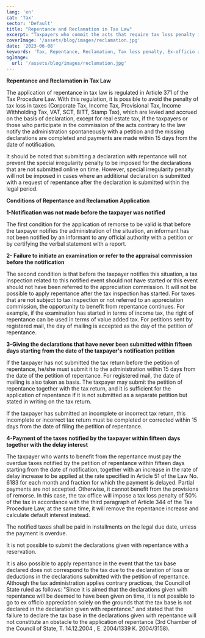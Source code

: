 ```yaml
---
lang: 'en'
cat: 'Tax'
sector: 'Default'
title: "Repentance and Reclamation in Tax Law"
excerpt: "Taxpayers who commit the acts that require tax loss penalty in taxes based on declaration and the persons who participate in the commission of these acts shall not be subject to tax loss penalty if they spontaneously notify the administration with a petition and meet the other conditions."
coverImage: '/assets/blog/images/reclamation.jpg'
date: '2023-06-08'
keywords: 'Tax, Repentance, Reclamation, Tax loss penalty, Ex-officio assessment'
ogImage:
  url: '/assets/blog/images/reclamation.jpg'
---
```


**Repentance and Reclamation in Tax Law**

The application of repentance in tax law is regulated in Article 371 of the Tax Procedure Law. With this regulation, it is possible to avoid the penalty of tax loss in taxes (Corporate Tax, Income Tax, Provisional Tax, Income Withholding Tax, VAT, SCT, BITT, Stamp Tax), which are levied and accrued on the basis of declaration, except for real estate tax, if the taxpayers or those who participate in the commission of the acts contrary to the law notify the administration spontaneously with a petition and the missing declarations are completed and payments are made within 15 days from the date of notification.

It should be noted that submitting a declaration with repentance will not prevent the special irregularity penalty to be imposed for the declarations that are not submitted online on time. However, special irregularity penalty will not be imposed in cases where an additional declaration is submitted with a request of repentance after the declaration is submitted within the legal period.

**Conditions of Repentance and Reclamation Application**

**1-Notification was not made before the taxpayer was notified**

The first condition for the application of remorse to be valid is that before the taxpayer notifies the administration of the situation, an informant has not been notified by an informant to any official authority with a petition or by certifying the verbal statement with a report.

**2- Failure to initiate an examination or refer to the appraisal commission before the notification**

The second condition is that before the taxpayer notifies this situation, a tax inspection related to this notified event should not have started or this event should not have been referred to the appreciation commission. It will not be possible to apply repentance after the tax inspection has started. For taxes that are not subject to tax inspection or not referred to an appreciation commission, the opportunity to benefit from repentance continues. For example, if the examination has started in terms of income tax, the right of repentance can be used in terms of value added tax. For petitions sent by registered mail, the day of mailing is accepted as the day of the petition of repentance.

**3-Giving the declarations that have never been submitted within fifteen days starting from the date of the taxpayer's notification petition**

If the taxpayer has not submitted the tax return before the petition of repentance, he/she must submit it to the administration within 15 days from the date of the petition of repentance. For registered mail, the date of mailing is also taken as basis. The taxpayer may submit the petition of repentance together with the tax return, and it is sufficient for the application of repentance if it is not submitted as a separate petition but stated in writing on the tax return.

If the taxpayer has submitted an incomplete or incorrect tax return, this incomplete or incorrect tax return must be completed or corrected within 15 days from the date of filing the petition of repentance.

**4-Payment of the taxes notified by the taxpayer within fifteen days together with the delay interest**

The taxpayer who wants to benefit from the repentance must pay the overdue taxes notified by the petition of repentance within fifteen days starting from the date of notification, together with an increase in the rate of delay increase to be applied at the rate specified in Article 51 of the Law No. 6183 for each month and fraction for which the payment is delayed. Partial payments are not accepted. Otherwise, it cannot benefit from the provisions of remorse. In this case, the tax office will impose a tax loss penalty of 50% of the tax in accordance with the third paragraph of Article 344 of the Tax Procedure Law, at the same time, it will remove the repentance increase and calculate default interest instead.

The notified taxes shall be paid in installments on the legal due date, unless the payment is overdue.

It is not possible to submit the declarations given with repentance with a reservation.

It is also possible to apply repentance in the event that the tax base declared does not correspond to the tax due to the declaration of loss or deductions in the declarations submitted with the petition of repentance. Although the tax administration applies contrary practices, the Council of State ruled as follows: "Since it is aimed that the declarations given with repentance will be deemed to have been given on time, it is not possible to go to ex officio appreciation solely on the grounds that the tax base is not declared in the declaration given with repentance." and stated that the failure to declare the tax base in the declarations given with repentance will not constitute an obstacle to the application of repentance (3rd Chamber of the Council of State, T. 14.12.2004 , E. 2004/1339 K. 2004/3158).